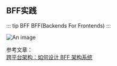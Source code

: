 ## BFF实践

::: tip BFF
BFF(Backends For Frontends)
:::


![An image](/images/tools/BFF.png)

参考文章：<br />
<a href="https://www.jianshu.com/p/bfc652baccf7" target="_blank">跨平台架构：如何设计 BFF 架构系统</a><br />
